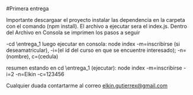 #Primera entrega

Importante  descargaar el proyecto instalar las dependencia en la carpeta con el comando (npm install).
El archivo a ejecutar sera el index.js.
Dentro del Archivo en Consola se imprimen los pasos a seguir 

-cd \entrega_1
luego ejecutar en consola: node index -m=inscribirse (si deseamatricular), -i=(el id del curso en que se encuentre interesado); -n=(nombre), c=(cedula)

resumen estando en cd \entrega_1 (ejecutar):
node index -m=inscribirse -i=2 -n=Elkin -c=123456

Cualquier duada contartarme al correo elkin.gutierrex@gmail.com
